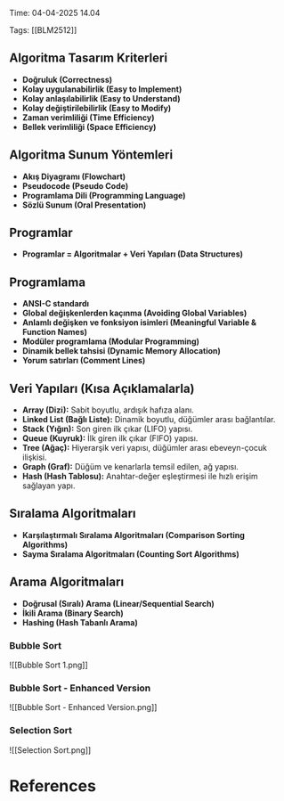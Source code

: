 
Time: 04-04-2025 14.04

Tags: [[BLM2512]]

## Algoritma Tasarım Kriterleri
- **Doğruluk (Correctness)**
- **Kolay uygulanabilirlik (Easy to Implement)**
- **Kolay anlaşılabilirlik (Easy to Understand)**
- **Kolay değiştirilebilirlik (Easy to Modify)**
- **Zaman verimliliği (Time Efficiency)**
- **Bellek verimliliği (Space Efficiency)**

## Algoritma Sunum Yöntemleri
- **Akış Diyagramı (Flowchart)**
- **Pseudocode (Pseudo Code)**
- **Programlama Dili (Programming Language)**
- **Sözlü Sunum (Oral Presentation)**

## Programlar
- **Programlar = Algoritmalar + Veri Yapıları (Data Structures)**

## Programlama
- **ANSI-C standardı**
- **Global değişkenlerden kaçınma (Avoiding Global Variables)**
- **Anlamlı değişken ve fonksiyon isimleri (Meaningful Variable & Function Names)**
- **Modüler programlama (Modular Programming)**
- **Dinamik bellek tahsisi (Dynamic Memory Allocation)**
- **Yorum satırları (Comment Lines)**

## Veri Yapıları (Kısa Açıklamalarla)
- **Array (Dizi):** Sabit boyutlu, ardışık hafıza alanı.
- **Linked List (Bağlı Liste):** Dinamik boyutlu, düğümler arası bağlantılar.
- **Stack (Yığın):** Son giren ilk çıkar (LIFO) yapısı.
- **Queue (Kuyruk):** İlk giren ilk çıkar (FIFO) yapısı.
- **Tree (Ağaç):** Hiyerarşik veri yapısı, düğümler arası ebeveyn-çocuk ilişkisi.
- **Graph (Graf):** Düğüm ve kenarlarla temsil edilen, ağ yapısı.
- **Hash (Hash Tablosu):** Anahtar-değer eşleştirmesi ile hızlı erişim sağlayan yapı.

## Sıralama Algoritmaları
- **Karşılaştırmalı Sıralama Algoritmaları (Comparison Sorting Algorithms)**
- **Sayma Sıralama Algoritmaları (Counting Sort Algorithms)**

## Arama Algoritmaları
- **Doğrusal (Sıralı) Arama (Linear/Sequential Search)**
- **İkili Arama (Binary Search)**
- **Hashing (Hash Tabanlı Arama)**

### Bubble Sort
![[Bubble Sort 1.png]]

### Bubble Sort - Enhanced Version
![[Bubble Sort - Enhanced Version.png]]

### Selection Sort
![[Selection Sort.png]]

# References

